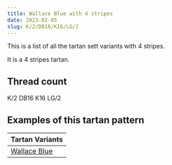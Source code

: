 ```yaml
---
title: Wallace Blue with 4 stripes
date: 2023-02-05
slug: K/2/DB16/K16/LG/2
---
```

This is a list of all the tartan sett variants with 4 stripes.

It is a 4 stripes tartan.


## Thread count
K/2 DB16 K16 LG/2

## Examples of this tartan pattern

| Tartan Variants |
|---------------|
| [Wallace Blue](/variants/k/2/db16/k16/lg/2-db000052-k000000-lgaaaa00)||
